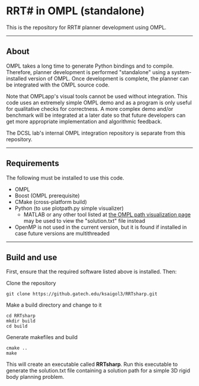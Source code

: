 RRT# in OMPL (standalone)
===================

This is the repository for RRT# planner development using OMPL.

----------


About
-------------
OMPL takes a long time to generate Python bindings and to compile.  Therefore, planner development is performed "standalone" using a system-installed version of OMPL.  Once development is complete, the planner can be integrated with the OMPL source code.

Note that OMPLapp's visual tools cannot be used without integration.  This code uses an extremely simple OMPL demo and as a program is only useful for qualitative checks for correctness.  A more complex demo and/or benchmark will be integrated at a later date so that future developers can get more appropriate implementation and algorithmic feedback.

The DCSL lab's internal OMPL integration repository is separate from this repository.

----------


Requirements
-------------------

The following must be installed to use this code.

 - OMPL
 - Boost (OMPL prerequisite)
 - CMake (cross-platform build)
 - Python (to use plotpath.py simple visualizer)
	 - MATLAB or any other tool listed at [the OMPL path visualization page](http://ompl.kavrakilab.org/pathVisualization.html) may be used to view the "solution.txt" file instead
 - OpenMP is not used in the current version, but it is found if installed in case future versions are multithreaded

----------


Build and use
-------------------

First, ensure that the required software listed above is installed.  Then:

Clone the repository

    git clone https://github.gatech.edu/ksaigol3/RRTsharp.git

Make a build directory and change to it

    cd RRTsharp
    mkdir build
    cd build

Generate makefiles and build

    cmake ..
    make

This will create an executable called **RRTsharp**.  Run this executable to generate the solution.txt file containing a solution path for a simple 3D rigid body planning problem.
